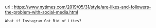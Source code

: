 url : https://www.nytimes.com/2019/05/31/style/are-likes-and-followers-the-problem-with-social-media.html

```
What if Instagram Got Rid of Likes?
```
